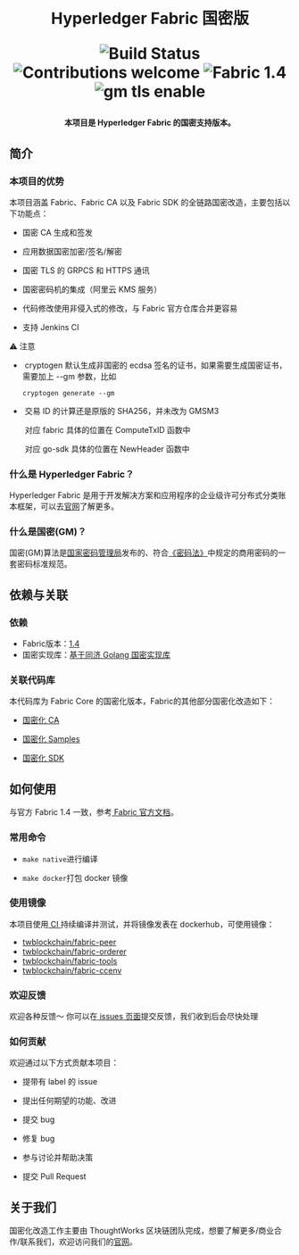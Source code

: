 <h1 align="center">
  <br>
  Hyperledger Fabric 国密版
  <br>
  <p align="center">
    <a herf="https://ci.blockchain.thoughtworks.cn/blue/organizations/jenkins/fabric-gm%2Ffabric-core/activity/">
      <img src="https://ci.blockchain.thoughtworks.cn/buildStatus/icon?job=fabric-gm%2Ffabric-core" alt="Build Status">
    </a>
    <img src="https://img.shields.io/badge/contributions-welcome-orange.svg" alt="Contributions welcome">
    <img src="https://img.shields.io/badge/Fabric-1.4-blue" alt="Fabric 1.4">
    <img src="https://img.shields.io/badge/GM-enable-green" alt="gm tls enable">
  </p>
</h1>
<h4 align="center">本项目是 Hyperledger Fabric 的国密支持版本。</h4>

## 简介

### 本项目的优势
本项目涵盖 Fabric、Fabric CA 以及 Fabric SDK 的全链路国密改造，主要包括以下功能点：
* 国密 CA 生成和签发

* 应用数据国密加密/签名/解密

* 国密 TLS 的 GRPCS 和 HTTPS 通讯

* 国密密码机的集成（阿里云 KMS 服务）

* 代码修改使用非侵入式的修改，与 Fabric 官方仓库合并更容易

* 支持 Jenkins CI

  

⚠️ 注意

- ​	cryptogen 默认生成非国密的 ecdsa 签名的证书，如果需要生成国密证书，需要加上 --gm 参数，比如

   	`cryptogen generate --gm`

  

- ​	交易 ID 的计算还是原版的 SHA256，并未改为 GMSM3

  ​	对应 fabric 具体的位置在 ComputeTxID 函数中

  ​	对应 go-sdk 具体的位置在 NewHeader 函数中	

  

### 什么是 Hyperledger Fabric？

Hyperledger Fabric 是用于开发解决方案和应用程序的企业级许可分布式分类账本框架，可以去[官网](https://www.hyperledger.org/use/fabric)了解更多。



### 什么是国密(GM)？
国密(GM)算法是[国家密码管理局](https://www.oscca.gov.cn/)发布的、符合[《密码法》](http://www.npc.gov.cn/npc/c30834/201910/6f7be7dd5ae5459a8de8baf36296bc74.shtml)中规定的商用密码的一套密码标准规范。



## 依赖与关联

### 依赖
* Fabric版本：[1.4](https://github.com/hyperledger/fabric/tree/release-1.4)
* 国密实现库：[基于同济 Golang 国密实现库](https://github.com/Hyperledger-TWGC/tjfoc-gm)

### 关联代码库
本代码库为 Fabric Core 的国密化版本，Fabric的其他部分国密化改造如下：
* [国密化 CA](https://github.com/tw-bc-group/fabric-ca)

* [国密化 Samples](https://github.com/tw-bc-group/fabric-samples)

* [国密化 SDK](https://github.com/tw-bc-group/fabric-sdk-go)

  

## 如何使用
与官方 Fabric 1.4 一致，参考[ Fabric 官方文档](https://wiki.hyperledger.org/display/fabric)。



### 常用命令
* `make native`进行编译

* `make docker`打包 docker 镜像

### 使用镜像

本项目使用[ CI ](https://ci.blockchain.thoughtworks.cn/blue/organizations/jenkins/fabric-gm%2Ffabric-core/activity/)持续编译并测试，并将镜像发表在 dockerhub，可使用镜像：

* [twblockchain/fabric-peer](https://hub.docker.com/r/twblockchain/fabric-peer)
* [twblockchain/fabric-orderer](https://hub.docker.com/r/twblockchain/fabric-orderer)
* [twblockchain/fabric-tools](https://hub.docker.com/r/twblockchain/fabric-tools)
* [twblockchain/fabric-ccenv](https://hub.docker.com/r/twblockchain/fabric-ccenv)


### 欢迎反馈
欢迎各种反馈～ 你可以在[ issues 页面](https://github.com/tw-bc-group/fabric/issues)提交反馈，我们收到后会尽快处理



### 如何贡献
欢迎通过以下方式贡献本项目：

* 提带有 label 的 issue

* 提出任何期望的功能、改进

* 提交 bug

* 修复 bug

* 参与讨论并帮助决策

* 提交 Pull Request

  

## 关于我们
国密化改造工作主要由 ThoughtWorks 区块链团队完成，想要了解更多/商业合作/联系我们，欢迎访问我们的[官网](https://blockchain.thoughtworks.cn/)。
